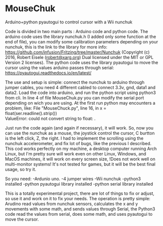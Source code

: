 # MouseChuk
Arduino+python pyautogui to control cursor with a Wii nunchuk

Code is divided in two main parts : Arduino code and python code.
The arduino code uses the library nunchuk.h (I added only some function at the end of file), you can modify some calibration parameters depending on your nunchuk, this is the link to the library for more info: https://github.com/infusion/Fritzing/tree/master/Nunchuk (Copyright (c) 2016, Robert Eisele (robert@xarg.org)
Dual licensed under the MIT or GPL Version 2 licenses).
The python code uses the library pyautogui to move the cursor using the values arduino passes through serial: https://pyautogui.readthedocs.io/en/latest/ 


The use and setup is simple: connect the nunchuk to arduino through jumper cables, you need 4 different cabled to connect 3.3v, gnd, data1 and data2. 
Load the code into arduino, and run the python script using python3 from cli.
In line 4 of file MouseChuk.py you can modify the serial port depending on wich you are using.
At the first run python may encounters a problem, like:
File "MouseChuck.py", line 16, in <module>
    x = float(ser.readline().strip())		
ValueError: could not convert string to float:
. 
 
Just run the code again (and again if necessary), it will work.
So, now you can use the nunchuk as a mouse, the joystick control the cursor, C burtton is the left click, Z, the right.
I had to implement the scrolling using the nunchuk accelerometer, and fix lot of bugs, like the previous I described.
This cod works perfectly on my machine, a desktop computer running Arch Linux, but I'm pretty sure will work even on other Linux, Windows, and MacOS machines, it will work on every screen size, !Does not work well on multi-monitor systems!
It's not tested for games, but it will be the best final usage, so try it.

So you need:
-Ardunio uno.
-4 jumper wires
-Wii nunchuk
-python3 installed
-python pyautogui library installed
-python serial library installed

This is a totally experimental project, there are lot of things to fix or adjust, so use it and work on it to fix your needs.
The operation is pretty simple: Arudino read values from nunchuk sensors, calculates the x and y movements with some math, and sends values through Serial, the Python3 code read the values from serial, does some math, and uses pyautogui to move the cursor.


  
  
  


